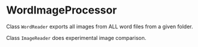# WordImageProcessor

Class ```WordReader``` exports all images from ALL word files from a given folder.

Class ```ImageReader``` does experimental image comparison. 
